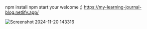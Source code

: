 npm install
npm start 
your welcome ;)
https://my-learning-journal-blog.netlify.app/

![Screenshot 2024-11-20 143316](https://github.com/user-attachments/assets/857aff45-da2d-40be-b039-99db7dacf8e5)
